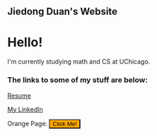 ## Jiedong Duan's Website

# Hello!

I'm currently studying math and CS at UChicago. 

### The links to some of my stuff are below:

[Resume](http://jiedongduan.com/resume.pdf)

[My LinkedIn](https://www.linkedin.com/in/jiedong-d-62415a113/)

Orange Page: <button type="button" style = "color:black; background-color:orange;"
onclick = "window.location.href = '/orange'">
	Click Me!
</button>